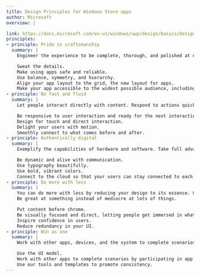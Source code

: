 ```yaml
---
title: Design Principles for Windows Store apps
author: Microsoft
overview: |

link: https://docs.microsoft.com/en-us/windows/uwp/design/basics/design-and-ui-intro
principles:
- principle: Pride in craftsmanship
  summary: |
    Engineer the experience to be complete, thorough, and polished at every stage. Devote time and energy to small things that are seen often by many of your users.

    Sweat the details.
    Make using apps safe and reliable.
    Use balance, symmetry, and hierarchy.
    Align your app layout to the grid, the new layout for apps.
    Make your app accessible to the widest possible audience, including people who have impairments or  disabilities.
- principle: Be fast and fluid
  summary: |
    Let people interact directly with content. Respond to actions quickly with matching energy. Bring life to the experience by creating a sense of continuity and telling a story through meaningful use of motion.

    Be responsive to user interaction and ready for the next interaction.
    Design for touch and direct interaction.
    Delight your users with motion.
    Smoothly connect to what comes before and after.
- principle: Authentically digital
  summary: |
    Exemplify the capabilities of hardware and software. Take full advantage of the digital medium. Remove physical boundaries to create experiences that are more efficient and effortless than reality. Being authentically digital means embracing the fact that apps are pixels on a screen. It means designing with colors and images that go beyond the limits of the real world.

    Be dynamic and alive with communication.
    Use typography beautifully.
    Use bold, vibrant colors.
    Connect to the cloud so that your users can stay connected to each other.
- principle: Do more with less
  summary: |
    You can do more with less by reducing your design to its essence. Create a clean and purposeful experience by leaving only the most relevant elements on screen so people can be immersed in the content.
    Be great at something instead of mediocre at lots of things.

    Put content before chrome.
    Be visually focused and direct, letting people get immersed in what they love, and they will explore the rest.
    Inspire confidence in users.
    Reduce redundancy in your UI.
- principle: Win as one
  summary: |
    Work with other apps, devices, and the system to complete scenarios for people. For example, let people get content from one app and share it with another. Take advantage of what people already know, like standard touch gestures and charms, to provide a sense of familiarity, control, and confidence.

    Use the UI model.
    Work with other apps to complete scenarios by participating in app contracts.
    Use our tools and templates to promote consistency.
---
```

